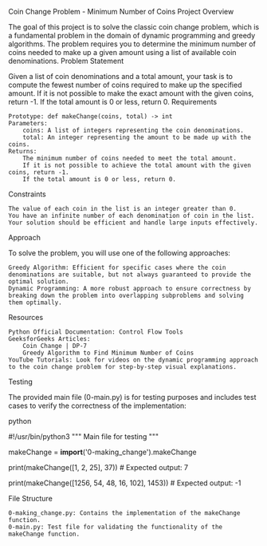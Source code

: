 Coin Change Problem - Minimum Number of Coins
Project Overview

The goal of this project is to solve the classic coin change problem, which is a fundamental problem in the domain of dynamic programming and greedy algorithms. The problem requires you to determine the minimum number of coins needed to make up a given amount using a list of available coin denominations.
Problem Statement

Given a list of coin denominations and a total amount, your task is to compute the fewest number of coins required to make up the specified amount. If it is not possible to make the exact amount with the given coins, return -1. If the total amount is 0 or less, return 0.
Requirements

    Prototype: def makeChange(coins, total) -> int
    Parameters:
        coins: A list of integers representing the coin denominations.
        total: An integer representing the amount to be made up with the coins.
    Returns:
        The minimum number of coins needed to meet the total amount.
        If it is not possible to achieve the total amount with the given coins, return -1.
        If the total amount is 0 or less, return 0.

Constraints

    The value of each coin in the list is an integer greater than 0.
    You have an infinite number of each denomination of coin in the list.
    Your solution should be efficient and handle large inputs effectively.

Approach

To solve the problem, you will use one of the following approaches:

    Greedy Algorithm: Efficient for specific cases where the coin denominations are suitable, but not always guaranteed to provide the optimal solution.
    Dynamic Programming: A more robust approach to ensure correctness by breaking down the problem into overlapping subproblems and solving them optimally.

Resources

    Python Official Documentation: Control Flow Tools
    GeeksforGeeks Articles:
        Coin Change | DP-7
        Greedy Algorithm to Find Minimum Number of Coins
    YouTube Tutorials: Look for videos on the dynamic programming approach to the coin change problem for step-by-step visual explanations.

Testing

The provided main file (0-main.py) is for testing purposes and includes test cases to verify the correctness of the implementation:

python

#!/usr/bin/python3
"""
Main file for testing
"""

makeChange = __import__('0-making_change').makeChange

print(makeChange([1, 2, 25], 37))  # Expected output: 7

print(makeChange([1256, 54, 48, 16, 102], 1453))  # Expected output: -1

File Structure

    0-making_change.py: Contains the implementation of the makeChange function.
    0-main.py: Test file for validating the functionality of the makeChange function.
